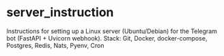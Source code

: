 # server_instruction
Instructions for setting up a Linux server (Ubuntu/Debian) for the Telegram bot (FastAPI + Uvicorn webhook). Stack: Git, Docker, docker-compose, Postgres, Redis, Nats, Pyenv, Cron
